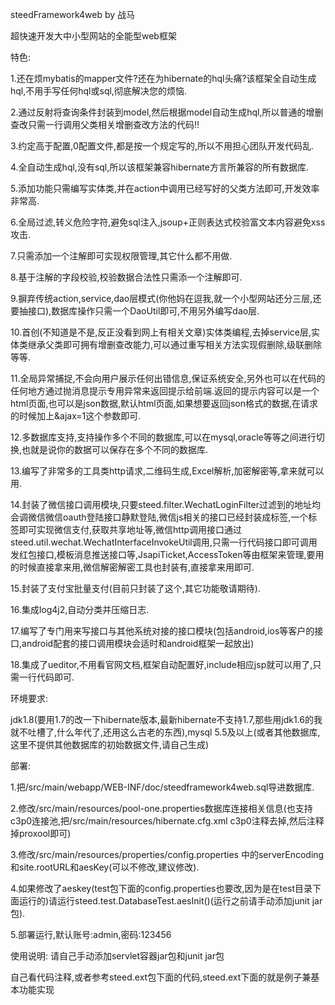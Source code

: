 
steedFramework4web by 战马

超快速开发大中小型网站的全能型web框架

特色:

1.还在烦mybatis的mapper文件?还在为hibernate的hql头痛?该框架全自动生成hql,不用手写任何hql或sql,彻底解决您的烦恼.

2.通过反射将查询条件封装到model,然后根据model自动生成hql,所以普通的增删查改只需一行调用父类相关增删查改方法的代码!!

3.约定高于配置,0配置文件,都是按一个规定写的,所以不用担心团队开发代码乱.

4.全自动生成hql,没有sql,所以该框架兼容hibernate方言所兼容的所有数据库.

5.添加功能只需编写实体类,并在action中调用已经写好的父类方法即可,开发效率非常高.

6.全局过滤,转义危险字符,避免sql注入,jsoup+正则表达式校验富文本内容避免xss攻击.

7.只需添加一个注解即可实现权限管理,其它什么都不用做.

8.基于注解的字段校验,校验数据合法性只需添一个注解即可.

9.摒弃传统action,service,dao层模式(你他妈在逗我,就一个小型网站还分三层,还要抽接口),数据库操作只需一个DaoUtil即可,不用另外编写dao层.

10.首创(不知道是不是,反正没看到网上有相关文章)实体类编程,去掉service层,实体类继承父类即可拥有增删查改能力,可以通过重写相关方法实现假删除,级联删除等等.

11.全局异常捕捉,不会向用户展示任何出错信息,保证系统安全,另外也可以在代码的任何地方通过抛消息提示专用异常来返回提示给前端.返回的提示内容可以是一个html页面,也可以是json数据,默认html页面,如果想要返回json格式的数据,在请求的时候加上&ajax=1这个参数即可.

12.多数据库支持,支持操作多个不同的数据库,可以在mysql,oracle等等之间进行切换,也就是说你的数据可以保存在多个不同的数据库.

13.编写了非常多的工具类http请求,二维码生成,Excel解析,加密解密等,拿来就可以用.

14.封装了微信接口调用模块,只要steed.filter.WechatLoginFilter过滤到的地址均会调微信微信oauth登陆接口静默登陆,微信js相关的接口已经封装成标签,一个标签即可实现微信支付,获取共享地址等,微信http调用接口通过steed.util.wechat.WechatInterfaceInvokeUtil调用,只需一行代码接口即可调用发红包接口,模板消息推送接口等,JsapiTicket,AccessToken等由框架来管理,要用的时候直接拿来用,微信解密解密工具也封装有,直接拿来用即可.

15.封装了支付宝批量支付(目前只封装了这个,其它功能敬请期待).

16.集成log4j2,自动分类并压缩日志.

17.编写了专门用来写接口与其他系统对接的接口模块(包括android,ios等客户的接口,android配套的接口调用模块会适时和android框架一起放出)

18.集成了ueditor,不用看官网文档,框架自动配置好,include相应jsp就可以用了,只需一行代码即可.

环境要求:

jdk1.8(要用1.7的改一下hibernate版本,最新hibernate不支持1.7,那些用jdk1.6的我就不吐槽了,什么年代了,还用这么古老的东西),mysql 5.5及以上(或者其他数据库,这里不提供其他数据库的初始数据文件,请自己生成)

部署:

1.把/src/main/webapp/WEB-INF/doc/steedframework4web.sql导进数据库.

2.修改/src/main/resources/pool-one.properties数据库连接相关信息(也支持c3p0连接池,把/src/main/resources/hibernate.cfg.xml c3p0注释去掉,然后注释掉proxool即可)

3.修改/src/main/resources/properties/config.properties 中的serverEncoding和site.rootURL和aesKey(可以不修改,建议修改). 
 
4.如果修改了aeskey(test包下面的config.properties也要改,因为是在test目录下面运行的)请运行steed.test.DatabaseTest.aesInit()(运行之前请手动添加junit jar包).

5.部署运行,默认账号:admin,密码:123456

使用说明:
请自己手动添加servlet容器jar包和junit jar包

自己看代码注释,或者参考steed.ext包下面的代码,steed.ext下面的就是例子兼基本功能实现


